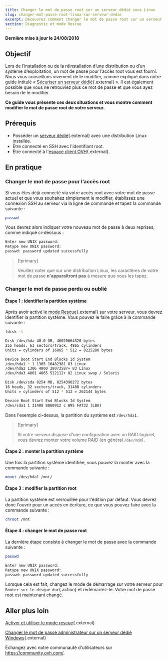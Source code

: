 ```yaml
---
title: Changer le mot de passe root sur un serveur dédié sous Linux
slug: changer-mot-passe-root-linux-sur-serveur-dedie
excerpt: Découvrez comment changer le mot de passe root sur un serveur dédié sous Linux
section: Diagnostic et mode Rescue
---
```


**Dernière mise à jour le 24/08/2018**

## Objectif

Lors de l’installation ou de la réinstallation d’une distribution ou d’un système d’exploitation, un mot de passe pour l’accès root vous est fourni. Nous vous conseillons vivement de le modifier, comme expliqué dans notre guide intitulé  « [Sécuriser un serveur dédié](https://docs.ovh.com/ca/fr/dedicated/securiser-un-serveur-dedie/){.external} ». Il est également possible que vous ne retrouviez plus ce mot de passe et que vous ayez besoin de le modifier.

**Ce guide vous présente ces deux situations et vous montre comment modifier le mot de passe root de votre serveur.**


## Prérequis

* Posséder un [serveur dédié](https://www.ovh.com/ca/fr/serveurs-dedies/){.external} avec une distribution Linux installée.
* Être connecté en SSH avec l'identifiant root.
* Être connecté à l'[espace client OVH](https://ca.ovh.com/auth/?action=gotomanager){.external}.


## En pratique

### Changer le mot de passe pour l’accès root

Si vous êtes déjà connecté via votre accès root avec votre mot de passe actuel et que vous souhaitez simplement le modifier, établissez une connexion SSH au serveur via la ligne de commande et tapez la commande suivante :

```sh
passwd
```

Vous devrez alors indiquer votre nouveau mot de passe à deux reprises, comme indiqué ci-dessous :

```sh
Enter new UNIX password:
Retype new UNIX password:
passwd: password updated successfully
```

> [!primary]
>
> Veuillez noter que sur une distribution Linux, les caractères de votre mot de passe **n'apparaîtront pas** à mesure que vous les tapez.
>

### Changer le mot de passe perdu ou oublié

#### Étape 1 : identifier la partition système

Après avoir activé le [mode Rescue](https://docs.ovh.com/ca/fr/dedicated/rescue-mode/){.external} sur votre serveur, vous devrez identifier la partition système. Vous pouvez le faire grâce à la commande suivante :

```sh
fdisk -l

Disk /dev/hda 40.0 GB, 40020664320 bytes
255 heads, 63 sectors/track, 4865 cylinders
Units = cylinders of 16065 * 512 = 8225280 bytes

Device Boot Start End Blocks Id System
/dev/hda1 * 1 1305 10482381 83 Linux
/dev/hda2 1306 4800 28073587+ 83 Linux
/dev/hda3 4801 4865 522112+ 82 Linux swap / Solaris

Disk /dev/sda 8254 MB, 8254390272 bytes
16 heads, 32 sectors/track, 31488 cylinders
Units = cylinders of 512 * 512 = 262144 bytes

Device Boot Start End Blocks Id System
/dev/sda1 1 31488 8060912 c W95 FAT32 (LBA)
```

Dans l'exemple ci-dessus, la partition du système est `/dev/hda1`. 

> [!primary]
>
> Si votre serveur dispose d'une configuration avec un RAID logiciel, vous devrez monter votre volume RAID (en général `/dev/mdX`). 
>

#### Étape 2 : monter la partition système

Une fois la partition système identifiée, vous pouvez la monter avec la commande suivante :

```sh
mount /dev/hda1 /mnt/
```

#### Étape 3 : modifier la partition root

La partition système est verrouillée pour l'édition par défaut. Vous devrez donc l'ouvrir pour un accès en écriture, ce que vous pouvez faire avec la commande suivante :

```sh
chroot /mnt
```

#### Étape 4 : changer le mot de passe root

La dernière étape consiste à changer le mot de passe avec la commande suivante :

```sh
passwd

Enter new UNIX password:
Retype new UNIX password:
passwd: password updated successfully
```

Lorsque cela est fait, changez le mode de démarrage sur votre serveur pour `Booter sur le disque dur`{.action} et redémarrez-le. Votre mot de passe root est maintenant changé.


## Aller plus loin

[Activer et utiliser le mode rescue](https://docs.ovh.com/ca/fr/dedicated/rescue-mode/){.external}

[Changer le mot de passe administrateur sur un serveur dédié Windows](https://docs.ovh.com/ca/fr/dedicated/changer-mot-passe-admin-windows/){.external}

Échangez avec notre communauté d'utilisateurs sur <https://community.ovh.com/>.